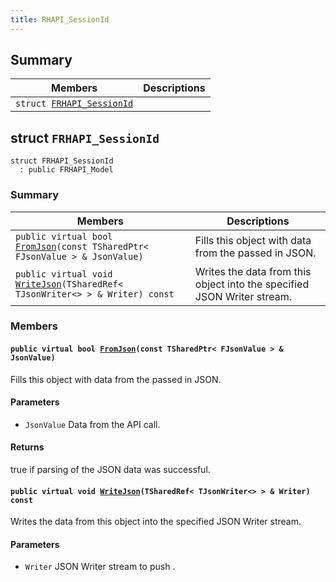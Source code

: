 ```yaml
---
title: RHAPI_SessionId
---
```


## Summary

 Members                        | Descriptions                                
--------------------------------|---------------------------------------------
`struct `[`FRHAPI_SessionId`](#structFRHAPI__SessionId) | 

## struct `FRHAPI_SessionId` <a id="structFRHAPI__SessionId"></a>

```
struct FRHAPI_SessionId
  : public FRHAPI_Model
```

### Summary

 Members                        | Descriptions                                
--------------------------------|---------------------------------------------
`public virtual bool `[`FromJson`](#structFRHAPI__SessionId_1a52b3d69aa836386637b622bcf10416b6)`(const TSharedPtr< FJsonValue > & JsonValue)` | Fills this object with data from the passed in JSON.
`public virtual void `[`WriteJson`](#structFRHAPI__SessionId_1a6fe26c99f1ce0305b97609e2d4a37843)`(TSharedRef< TJsonWriter<> > & Writer) const` | Writes the data from this object into the specified JSON Writer stream.

### Members

#### `public virtual bool `[`FromJson`](#structFRHAPI__SessionId_1a52b3d69aa836386637b622bcf10416b6)`(const TSharedPtr< FJsonValue > & JsonValue)` <a id="structFRHAPI__SessionId_1a52b3d69aa836386637b622bcf10416b6"></a>

Fills this object with data from the passed in JSON.

#### Parameters
* `JsonValue` Data from the API call.

#### Returns
true if parsing of the JSON data was successful.

#### `public virtual void `[`WriteJson`](#structFRHAPI__SessionId_1a6fe26c99f1ce0305b97609e2d4a37843)`(TSharedRef< TJsonWriter<> > & Writer) const` <a id="structFRHAPI__SessionId_1a6fe26c99f1ce0305b97609e2d4a37843"></a>

Writes the data from this object into the specified JSON Writer stream.

#### Parameters
* `Writer` JSON Writer stream to push .


